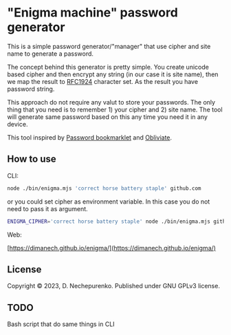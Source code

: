 # "Enigma machine" password generator

This is a simple password generator/"manager" that use cipher and site name to generate a password.

The concept behind this generator is pretty simple. You create unicode based cipher and then encrypt any string (in our case it is site name), then we map the result to [RFC1924](https://www.rfc-editor.org/rfc/rfc1924) character set. As the result you have password string.

This approach do not require any valut to store your passwords. The only thing that you need is to remember 1) your cipher and 2) site name. The tool will generate same password based on this any time you need it in any device.

This tool inspired by [Password bookmarklet](https://github.com/dotcypress/password) and [Obliviate](https://github.com/elfenware/obliviate).

## How to use

CLI:

```bash
node ./bin/enigma.mjs 'correct horse battery staple' github.com
```
or you could set cipher as environment variable. In this case you do not need to pass it as argument.

```bash
ENIGMA_CIPHER='correct horse battery staple' node ./bin/enigma.mjs github.com
```

Web:

[https://dimanech.github.io/enigma/](https://dimanech.github.io/enigma/)

## License

Copyright © 2023, D. Nechepurenko. Published under GNU GPLv3 license.

## TODO

Bash script that do same things in CLI
